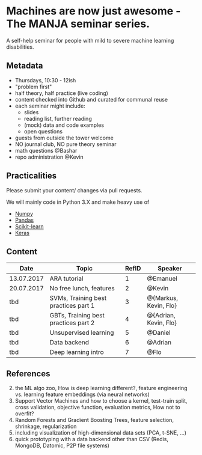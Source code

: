 # Machines are now just awesome - The MANJA seminar series.

A self-help seminar for people with mild to severe machine learning disabilities.

## Metadata

- Thursdays, 10:30 - 12ish
- "problem first"
- half theory, half practice (live coding)
- content checked into Github and curated for communal reuse
- each seminar might include:
    - slides
    - reading list, further reading
    - (mock) data and code examples
    - open questions
- guests from outside the tower welcome
- NO journal club, NO pure theory seminar
- math questions @Bashar
- repo administration @Kevin

## Practicalities

Please submit your content/ changes via pull requests.

We will mainly code in Python 3.X and make heavy use of

- [Numpy](http://www.numpy.org/)
- [Pandas](http://pandas.pydata.org/)
- [Scikit-learn](http://scikit-learn.org/stable/)
- [Keras](https://keras.io/)

## Content

| Date | Topic | RefID | Speaker |
| --- | --- | --- | --- |
| 13.07.2017  | ARA tutorial | 1 | @Emanuel |
| 20.07.2017  | No free lunch, features | 2 | @Kevin |
| tbd  | SVMs, Training best practices part 1 | 3 | @{Markus, Kevin, Flo} |
| tbd  | GBTs, Training best practices part 2 | 4 | @{Adrian, Kevin, Flo} |
| tbd  | Unsupervised learning | 5 | @Daniel |
| tbd  | Data backend | 6 | @Adrian |
| tbd  | Deep learning intro | 7 | @Flo |

## References

2. the ML algo zoo, How is deep learning different?, feature engineering vs. learning feature embeddings (via neural networks)
3. Support Vector Machines and how to choose a kernel, test-train split, cross validation, objective function, evaluation metrics, How not to overfit?
4. Random Forests and Gradient Boosting Trees, feature selection, shrinkage, regularization
5. including visualization of high-dimensional data sets (PCA, t-SNE, ...)
6. quick prototyping with a data backend other than CSV (Redis, MongoDB, Datomic, P2P file systems)
